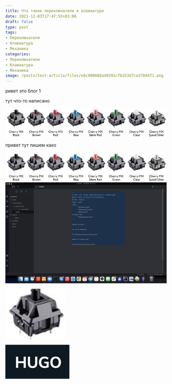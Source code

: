 ```yaml
---
title: Что такое переключатели в клавиатуре
date: 2021-12-03T17:47:53+03:00
draft: false
type: post
tags:
- Переключатели
- Клавиатура
- Механика
categories:
- Переключатели
- Клавиатура
- Механика
image: /posts/test-article/files/e8c900608a49292cfb353d7ca3704471.png
---
```


 ривет это блог 1

тут что-то написано

![rre](files/f6b5a8823d4b60d04ebf12c250ebf030.jpeg)

привет тут пишем како

![](files/f6b5a8823d4b60d04ebf12c250ebf030.jpeg)
![](files/ad3e1d7944ae1b76912e32f50f6d8b58.png)

![](files/8e998b6fda6026c7cd0ed268f29c147a.png)

![](files/e8c900608a49292cfb353d7ca3704471.png)
